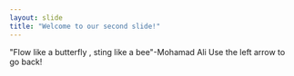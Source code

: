 ```yaml
---
layout: slide
title: "Welcome to our second slide!"
---
```

"Flow like a butterfly , sting like a bee"-Mohamad Ali
Use the left arrow to go back!
